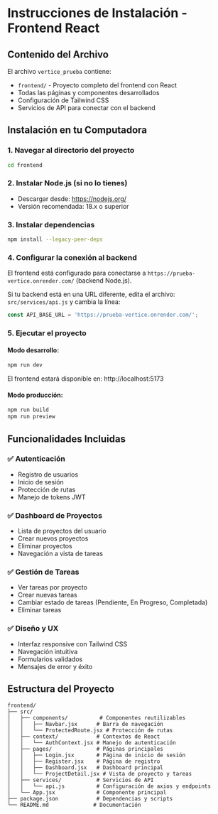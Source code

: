 # Instrucciones de Instalación - Frontend React

## Contenido del Archivo

El archivo `vertice_prueba` contiene:
- `frontend/` - Proyecto completo del frontend con React
- Todas las páginas y componentes desarrollados
- Configuración de Tailwind CSS
- Servicios de API para conectar con el backend

## Instalación en tu Computadora

### 1. Navegar al directorio del proyecto
```bash
cd frontend
```

### 2. Instalar Node.js (si no lo tienes)
- Descargar desde: https://nodejs.org/
- Versión recomendada: 18.x o superior

### 3. Instalar dependencias
```bash
npm install --legacy-peer-deps
```

### 4. Configurar la conexión al backend
El frontend está configurado para conectarse a `https://prueba-vertice.onrender.com/` (backend Node.js).

Si tu backend está en una URL diferente, edita el archivo:
`src/services/api.js` y cambia la línea:
```javascript
const API_BASE_URL = 'https://prueba-vertice.onrender.com/';
```

### 5. Ejecutar el proyecto

#### Modo desarrollo:
```bash
npm run dev
```
El frontend estará disponible en: http://localhost:5173

#### Modo producción:
```bash
npm run build
npm run preview
```

## Funcionalidades Incluidas

### ✅ Autenticación
- Registro de usuarios
- Inicio de sesión
- Protección de rutas
- Manejo de tokens JWT

### ✅ Dashboard de Proyectos
- Lista de proyectos del usuario
- Crear nuevos proyectos
- Eliminar proyectos
- Navegación a vista de tareas

### ✅ Gestión de Tareas
- Ver tareas por proyecto
- Crear nuevas tareas
- Cambiar estado de tareas (Pendiente, En Progreso, Completada)
- Eliminar tareas

### ✅ Diseño y UX
- Interfaz responsive con Tailwind CSS
- Navegación intuitiva
- Formularios validados
- Mensajes de error y éxito

## Estructura del Proyecto

```
frontend/
├── src/
│   ├── components/          # Componentes reutilizables
│   │   ├── Navbar.jsx      # Barra de navegación
│   │   └── ProtectedRoute.jsx # Protección de rutas
│   ├── context/            # Contextos de React
│   │   └── AuthContext.jsx # Manejo de autenticación
│   ├── pages/              # Páginas principales
│   │   ├── Login.jsx       # Página de inicio de sesión
│   │   ├── Register.jsx    # Página de registro
│   │   ├── Dashboard.jsx   # Dashboard principal
│   │   └── ProjectDetail.jsx # Vista de proyecto y tareas
│   ├── services/           # Servicios de API
│   │   └── api.js          # Configuración de axios y endpoints
│   └── App.jsx             # Componente principal
├── package.json            # Dependencias y scripts
└── README.md              # Documentación
```
